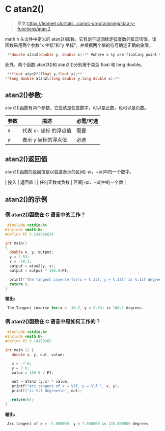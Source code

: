 # C atan2()

> 原文:[https://learnet utortials . com/c-programming/library-functions/atan 2](https://learnetutorials.com/c-programming/library-functions/atan2)

math.h 头文件中定义的 atan2()函数。它有助于返回给定弧度数的反正切值。该函数采用两个参数“x 坐标”和“y 坐标”，并根据两个值的符号确定正确的象限。

```c
 **double atan2(double y, double x);** #where x &y are floating point values 

```

此外，两个函数 atan2f()和 atan2l()分别用于类型 float 和 long double。

```c
 **float atan2f(float y,float x);** 
**long double atan2l(long double y,long double x);** 

```

## atan2()参数:

atan2()函数有两个参数，它应该是任意数字，可以是正数，也可以是负数。

| 参数 | 描述 | 必需/可选 |
| --- | --- | --- |
| x | 代表 x- 坐标  的浮点值 | 需要 |
| y | 表示 y 坐标的浮点值 | 必选 |

## atan2()返回值

atan2()函数的返回值是以弧度表示的区间[-pi，+pi]中的一个数字。

| 投入 | 返回值 |
| 任何正数或负数 | 区间[-pi，+pi]中的一个数 |

## atan2()的示例

### 例 atan2()函数在 C 语言中的工作？

```c
 #include <stdio.h>
#include <math.h>
#define PI 3.141592654

int main()
{
  double x, y, output;
  y = 2.53;
  x = -10.2;
  output = atan2(y, x);
  output = output * 180.0/PI;

  printf("The Tangent inverse for(x = %.1lf, y = %.1lf) is %.1lf degrees.", x, y, output);
  return 0;
} 

```

**输出:**

```c
 The Tangent inverse for(x = -10.2, y = 2.53) is 166.1 degrees. 
```

### 例 atan2()函数在 C 语言中是如何工作的？

```c
 #include <stdio.h>
#include <math.h>
#define PI 3.14159265

int main () {
   double x, y, out, value;

   x = -7.0;
   y = 7.0;
   value = 180.0 / PI;

   out = atan2 (y,x) * value;
   printf("Arc tangent of x = %lf, y = %lf ", x, y);
   printf("is %lf degrees\n", out);

   return(0);
} 

```

**输出:**

```c
 Arc tangent of x = -7.000000, y = 7.000000 is 135.000000 degrees 
```